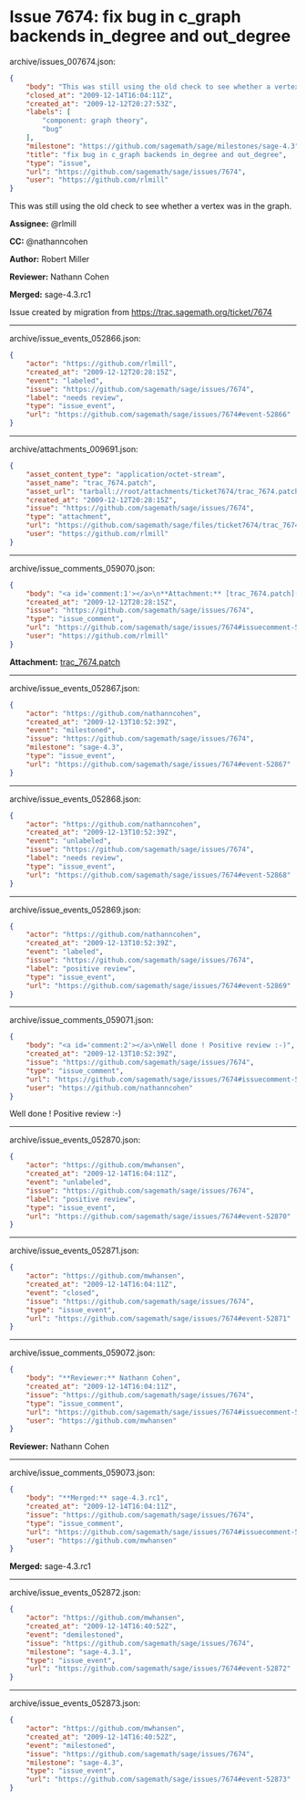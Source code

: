 # Issue 7674: fix bug in c_graph backends in_degree and out_degree

archive/issues_007674.json:
```json
{
    "body": "This was still using the old check to see whether a vertex was in the graph.\n\n**Assignee:** @rlmill\n\n**CC:**  @nathanncohen\n\n**Author:** Robert Miller\n\n**Reviewer:** Nathann Cohen\n\n**Merged:** sage-4.3.rc1\n\nIssue created by migration from https://trac.sagemath.org/ticket/7674\n\n",
    "closed_at": "2009-12-14T16:04:11Z",
    "created_at": "2009-12-12T20:27:53Z",
    "labels": [
        "component: graph theory",
        "bug"
    ],
    "milestone": "https://github.com/sagemath/sage/milestones/sage-4.3",
    "title": "fix bug in c_graph backends in_degree and out_degree",
    "type": "issue",
    "url": "https://github.com/sagemath/sage/issues/7674",
    "user": "https://github.com/rlmill"
}
```
This was still using the old check to see whether a vertex was in the graph.

**Assignee:** @rlmill

**CC:**  @nathanncohen

**Author:** Robert Miller

**Reviewer:** Nathann Cohen

**Merged:** sage-4.3.rc1

Issue created by migration from https://trac.sagemath.org/ticket/7674





---

archive/issue_events_052866.json:
```json
{
    "actor": "https://github.com/rlmill",
    "created_at": "2009-12-12T20:28:15Z",
    "event": "labeled",
    "issue": "https://github.com/sagemath/sage/issues/7674",
    "label": "needs review",
    "type": "issue_event",
    "url": "https://github.com/sagemath/sage/issues/7674#event-52866"
}
```



---

archive/attachments_009691.json:
```json
{
    "asset_content_type": "application/octet-stream",
    "asset_name": "trac_7674.patch",
    "asset_url": "tarball://root/attachments/ticket7674/trac_7674.patch",
    "created_at": "2009-12-12T20:28:15Z",
    "issue": "https://github.com/sagemath/sage/issues/7674",
    "type": "attachment",
    "url": "https://github.com/sagemath/sage/files/ticket7674/trac_7674.patch",
    "user": "https://github.com/rlmill"
}
```



---

archive/issue_comments_059070.json:
```json
{
    "body": "<a id='comment:1'></a>\n**Attachment:** [trac_7674.patch](https://github.com/sagemath/sage/files/ticket7674/trac_7674.patch)",
    "created_at": "2009-12-12T20:28:15Z",
    "issue": "https://github.com/sagemath/sage/issues/7674",
    "type": "issue_comment",
    "url": "https://github.com/sagemath/sage/issues/7674#issuecomment-59070",
    "user": "https://github.com/rlmill"
}
```

<a id='comment:1'></a>
**Attachment:** [trac_7674.patch](https://github.com/sagemath/sage/files/ticket7674/trac_7674.patch)



---

archive/issue_events_052867.json:
```json
{
    "actor": "https://github.com/nathanncohen",
    "created_at": "2009-12-13T10:52:39Z",
    "event": "milestoned",
    "issue": "https://github.com/sagemath/sage/issues/7674",
    "milestone": "sage-4.3",
    "type": "issue_event",
    "url": "https://github.com/sagemath/sage/issues/7674#event-52867"
}
```



---

archive/issue_events_052868.json:
```json
{
    "actor": "https://github.com/nathanncohen",
    "created_at": "2009-12-13T10:52:39Z",
    "event": "unlabeled",
    "issue": "https://github.com/sagemath/sage/issues/7674",
    "label": "needs review",
    "type": "issue_event",
    "url": "https://github.com/sagemath/sage/issues/7674#event-52868"
}
```



---

archive/issue_events_052869.json:
```json
{
    "actor": "https://github.com/nathanncohen",
    "created_at": "2009-12-13T10:52:39Z",
    "event": "labeled",
    "issue": "https://github.com/sagemath/sage/issues/7674",
    "label": "positive review",
    "type": "issue_event",
    "url": "https://github.com/sagemath/sage/issues/7674#event-52869"
}
```



---

archive/issue_comments_059071.json:
```json
{
    "body": "<a id='comment:2'></a>\nWell done ! Positive review :-)",
    "created_at": "2009-12-13T10:52:39Z",
    "issue": "https://github.com/sagemath/sage/issues/7674",
    "type": "issue_comment",
    "url": "https://github.com/sagemath/sage/issues/7674#issuecomment-59071",
    "user": "https://github.com/nathanncohen"
}
```

<a id='comment:2'></a>
Well done ! Positive review :-)



---

archive/issue_events_052870.json:
```json
{
    "actor": "https://github.com/mwhansen",
    "created_at": "2009-12-14T16:04:11Z",
    "event": "unlabeled",
    "issue": "https://github.com/sagemath/sage/issues/7674",
    "label": "positive review",
    "type": "issue_event",
    "url": "https://github.com/sagemath/sage/issues/7674#event-52870"
}
```



---

archive/issue_events_052871.json:
```json
{
    "actor": "https://github.com/mwhansen",
    "created_at": "2009-12-14T16:04:11Z",
    "event": "closed",
    "issue": "https://github.com/sagemath/sage/issues/7674",
    "type": "issue_event",
    "url": "https://github.com/sagemath/sage/issues/7674#event-52871"
}
```



---

archive/issue_comments_059072.json:
```json
{
    "body": "**Reviewer:** Nathann Cohen",
    "created_at": "2009-12-14T16:04:11Z",
    "issue": "https://github.com/sagemath/sage/issues/7674",
    "type": "issue_comment",
    "url": "https://github.com/sagemath/sage/issues/7674#issuecomment-59072",
    "user": "https://github.com/mwhansen"
}
```

**Reviewer:** Nathann Cohen



---

archive/issue_comments_059073.json:
```json
{
    "body": "**Merged:** sage-4.3.rc1",
    "created_at": "2009-12-14T16:04:11Z",
    "issue": "https://github.com/sagemath/sage/issues/7674",
    "type": "issue_comment",
    "url": "https://github.com/sagemath/sage/issues/7674#issuecomment-59073",
    "user": "https://github.com/mwhansen"
}
```

**Merged:** sage-4.3.rc1



---

archive/issue_events_052872.json:
```json
{
    "actor": "https://github.com/mwhansen",
    "created_at": "2009-12-14T16:40:52Z",
    "event": "demilestoned",
    "issue": "https://github.com/sagemath/sage/issues/7674",
    "milestone": "sage-4.3.1",
    "type": "issue_event",
    "url": "https://github.com/sagemath/sage/issues/7674#event-52872"
}
```



---

archive/issue_events_052873.json:
```json
{
    "actor": "https://github.com/mwhansen",
    "created_at": "2009-12-14T16:40:52Z",
    "event": "milestoned",
    "issue": "https://github.com/sagemath/sage/issues/7674",
    "milestone": "sage-4.3",
    "type": "issue_event",
    "url": "https://github.com/sagemath/sage/issues/7674#event-52873"
}
```
